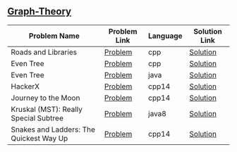## [Graph-Theory](https://www.hackerrank.com/domains/algorithms/graph-theory)

| Problem Name                            | Problem Link                                                                    | Language | Solution Link                                            |
|-----------------------------------------|---------------------------------------------------------------------------------|----------|----------------------------------------------------------|
| Roads and Libraries                     | [Problem](https://www.hackerrank.com/challenges/torque-and-development/problem) | cpp      | [Solution](./torque-and-development.cpp)                 |
| Even Tree                               | [Problem](https://www.hackerrank.com/challenges/even-tree/problem)              | cpp      | [Solution](./even-tree.cpp)                              |
| Even Tree                               | [Problem](https://www.hackerrank.com/challenges/even-tree/problem)              | java     | [Solution](./even-tree.java)                             |
| HackerX                                 | [Problem](https://www.hackerrank.com/challenges/missile-defend/problem)         | cpp14    | [Solution](./missile-defend.cpp)                         |
| Journey to the Moon                     | [Problem](https://www.hackerrank.com/challenges/journey-to-the-moon/problem)    | cpp14    | [Solution](./journey-to-the-moon.cpp)                    |
| Kruskal (MST): Really Special Subtree   | [Problem](https://www.hackerrank.com/challenges/kruskalmstrsub/problem)         | java8    | [Solution](./Kruskal-(MST):-Really-Special-Subtree.java) |
| Snakes and Ladders: The Quickest Way Up | [Problem](https://www.hackerrank.com/challenges/the-quickest-way-up/problem)    | cpp14    | [Solution](./the-quickest-way-up.cpp)                    |
